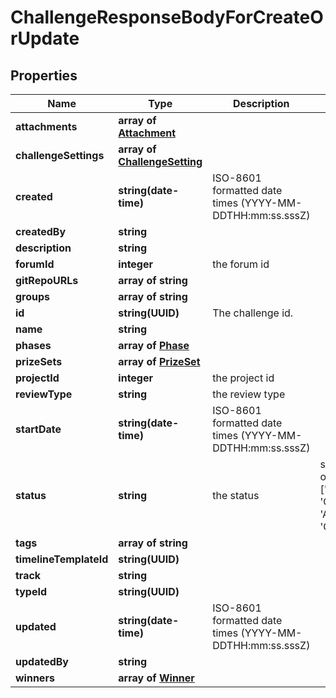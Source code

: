 # ChallengeResponseBodyForCreateOrUpdate

## Properties

Name | Type | Description | Notes
------------ | ------------- | ------------- | -------------
**attachments** | **array of [**Attachment**](Attachment.md)** |  | 
**challengeSettings** | **array of [**ChallengeSetting**](ChallengeSetting.md)** |  | 
**created** | **string(date-time)** | ISO-8601 formatted date times (YYYY-MM-DDTHH:mm:ss.sssZ) | 
**createdBy** | **string** |  | 
**description** | **string** |  | 
**forumId** | **integer** | the forum id | 
**gitRepoURLs** | **array of string** |  | 
**groups** | **array of string** |  | 
**id** | **string(UUID)** | The challenge id. | 
**name** | **string** |  | 
**phases** | **array of [**Phase**](Phase.md)** |  | 
**prizeSets** | **array of [**PrizeSet**](PrizeSet.md)** |  | 
**projectId** | **integer** | the project id | 
**reviewType** | **string** | the review type | 
**startDate** | **string(date-time)** | ISO-8601 formatted date times (YYYY-MM-DDTHH:mm:ss.sssZ) | 
**status** | **string** | the status | should be one of ['Draft', 'Canceled', 'Active', 'Completed']
**tags** | **array of string** |  | 
**timelineTemplateId** | **string(UUID)** |  | 
**track** | **string** |  | 
**typeId** | **string(UUID)** |  | 
**updated** | **string(date-time)** | ISO-8601 formatted date times (YYYY-MM-DDTHH:mm:ss.sssZ) | 
**updatedBy** | **string** |  | 
**winners** | **array of [**Winner**](Winner.md)** |  | 
